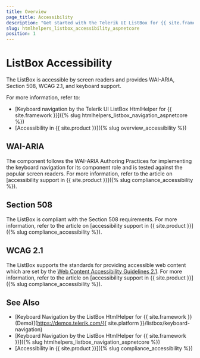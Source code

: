 ```yaml
---
title: Overview
page_title: Accessibility
description: "Get started with the Telerik UI ListBox for {{ site.framework }} and learn about its accessibility support for WAI-ARIA, Section 508, and WCAG 2.1."
slug: htmlhelpers_listbox_accessibility_aspnetcore
position: 1
---
```


# ListBox Accessibility

The ListBox is accessible by screen readers and provides WAI-ARIA, Section 508, WCAG 2.1, and keyboard support.

For more information, refer to:
* [Keyboard navigation by the Telerik UI ListBox HtmlHelper for {{ site.framework }}]({% slug htmlhelpers_listbox_navigation_aspnetcore %})
* [Accessibility in {{ site.product }}]({% slug overview_accessibility %})

## WAI-ARIA

The component follows the WAI-ARIA Authoring Practices for implementing the keyboard navigation for its component role and is tested against the popular screen readers. For more information, refer to the article on [accessibility support in {{ site.product }}]({% slug compliance_accessibility %}).

## Section 508

The ListBox is compliant with the Section 508 requirements. For more information, refer to the article on [accessibility support in {{ site.product }}]({% slug compliance_accessibility %}).

## WCAG 2.1

The ListBox supports the standards for providing accessible web content which are set by the [Web Content Accessibility Guidelines 2.1](https://www.w3.org/TR/WCAG/). For more information, refer to the article on [accessibility support in {{ site.product }}]({% slug compliance_accessibility %}).

## See Also

* [Keyboard Navigation by the ListBox HtmlHelper for {{ site.framework }} (Demo)](https://demos.telerik.com/{{ site.platform }}/listbox/keyboard-navigation)
* [Keyboard Navigation by the ListBox HtmlHelper for {{ site.framework }}]({% slug htmlhelpers_listbox_navigation_aspnetcore %})
* [Accessibility in {{ site.product }}]({% slug compliance_accessibility %})
